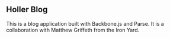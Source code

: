 ## Holler Blog

This is a blog application built with Backbone.js and Parse.  It is a collaboration with Matthew Griffeth from the Iron Yard.
